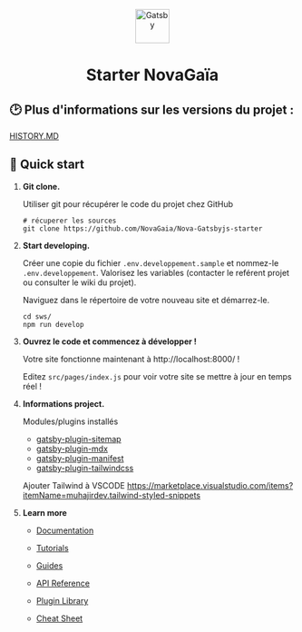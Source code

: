 <p align="center">
  <a href="https://gitlab.com/theshifters/sws">
    <img alt="Gatsby" src="https://www.gatsbyjs.com/Gatsby-Monogram.svg" width="60" />
  </a>
</p>
<h1 align="center">
  Starter NovaGaïa
</h1>

## 🕑 Plus d'informations sur les versions du projet :

[HISTORY.MD](HISTORY.MD)

## 🚀 Quick start

1.  **Git clone.**

    Utiliser git pour récupérer le code du projet chez GitHub

    ```shell
    # récuperer les sources
    git clone https://github.com/NovaGaia/Nova-Gatsbyjs-starter
    ```

2.  **Start developing.**

    Créer une copie du fichier `.env.developpement.sample` et nommez-le `.env.developpement`.
    Valorisez les variables (contacter le reférent projet ou consulter le wiki du projet).

    Naviguez dans le répertoire de votre nouveau site et démarrez-le.

    ```shell
    cd sws/
    npm run develop
    ```

3.  **Ouvrez le code et commencez à développer !**

    Votre site fonctionne maintenant à http://localhost:8000/ !

    Editez `src/pages/index.js` pour voir votre site se mettre à jour en temps réel !

4.  **Informations project.**

    Modules/plugins installés

    - [gatsby-plugin-sitemap](https://github.com/gatsbyjs/gatsby/tree/master/packages/gatsby-plugin-sitemap)
    - [gatsby-plugin-mdx](https://github.com/gatsbyjs/gatsby/tree/master/packages/gatsby-plugin-mdx)
    - [gatsby-plugin-manifest](https://github.com/gatsbyjs/gatsby/tree/master/packages/gatsby-plugin-manifest)
    - [gatsby-plugin-tailwindcss](https://github.com/muhajirdev/gatsby-plugin-tailwindcss)

    Ajouter Tailwind à VSCODE
    https://marketplace.visualstudio.com/items?itemName=muhajirdev.tailwind-styled-snippets

5.  **Learn more**

    - [Documentation](https://www.gatsbyjs.com/docs/?utm_source=starter&utm_medium=readme&utm_campaign=minimal-starter)

    - [Tutorials](https://www.gatsbyjs.com/tutorial/?utm_source=starter&utm_medium=readme&utm_campaign=minimal-starter)

    - [Guides](https://www.gatsbyjs.com/tutorial/?utm_source=starter&utm_medium=readme&utm_campaign=minimal-starter)

    - [API Reference](https://www.gatsbyjs.com/docs/api-reference/?utm_source=starter&utm_medium=readme&utm_campaign=minimal-starter)

    - [Plugin Library](https://www.gatsbyjs.com/plugins?utm_source=starter&utm_medium=readme&utm_campaign=minimal-starter)

    - [Cheat Sheet](https://www.gatsbyjs.com/docs/cheat-sheet/?utm_source=starter&utm_medium=readme&utm_campaign=minimal-starter)
